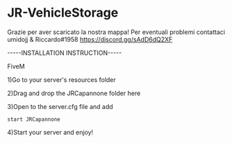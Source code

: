 # JR-VehicleStorage
Grazie per aver scaricato la nostra mappa!
Per eventuali problemi contattaci
umidojj & Riccardo#1958
https://discord.gg/sAdD6dQ2XF

-----INSTALLATION INSTRUCTION-----

FiveM

1)Go to your server's resources folder

2)Drag and drop the JRCapannone folder here

3)Open to the server.cfg file and add

    start JRCapannone

4)Start your server and enjoy!
